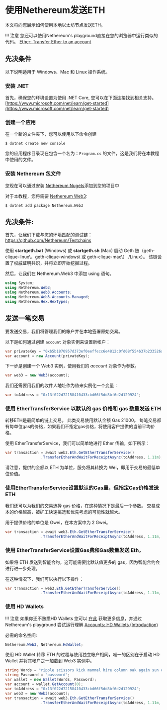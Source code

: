 
# 使用Nethereum发送ETH

本文将向您展示如何使用本地以太坊节点发送ETH。

!!! 注意
    您还可以使用Nethereum's playground直接在您的浏览器中运行类似的代码。
    [Ether: Transfer Ether to an account](http://playground.nethereum.com/csharp/id/1003)
    
## 先决条件

以下说明适用于 Windows、Mac 和 Linux 操作系统。

### 安装 .NET

首先，确保您的环境设置为使用 .NET Core, 您可以在下面连接找到相关支持。[https://www.microsoft.com/net/learn/get-started](https://www.microsoft.com/net/learn/get-started)

### 创建一个应用

在一个新的文件夹下，您可以使用以下命令创建

```shell
$ dotnet create new console
```
 
您的应用程序目录现在包含一个名为：`Program.cs` 的文件，这是我们将在本教程中使用的文件。

### 安装 Nethereum 包文件
您现在可以通过安装 [Nethereum Nugets](https://www.nuget.org/packages?q=nethereum)添加到您的项目中

对于本教程，您将需要  [Nethereum Web3](https://www.nuget.org/packages/Nethereum.Web3/):

```shell
$ dotnet add package Nethereum.Web3
```

## 先决条件:

首先，让我们下载与您的环境匹配的测试链： <https://github.com/Nethereum/Testchains>

使用 **startgeth.bat** (Windows) 或 **startgeth.sh** (Mac) 启动 Geth 链（geth-clique-linux\\、geth-clique-windows\\ 或 geth-clique-mac\\） /Linux）。 该链设置了权威证明共识，并将立即开始挖掘过程。

然后，让我们在 Nethereum.Web3 中添加 using 语句。

```C#
using System;
using Nethereum.Web3;
using Nethereum.Web3.Accounts;
using Nethereum.Web3.Accounts.Managed;
using Nethereum.Hex.HexTypes;
```

## 发送一笔交易

要发送交易，我们将管理我们的帐户并在本地签署原始交易。

以下是如何通过创建 `account` 对象实例来设置新帐户：

```C#
var privateKey = "0xb5b1870957d373ef0eeffecc6e4812c0fd08f554b37b233526acc331bf1544f7";
var account = new Account(privateKey);
```
下一步是创建一个 Web3 实例，使用我们的 *account* 对象作为参数。

```C#
var web3 = new Web3(account);
```
我们还需要用我们的收件人地址作为值来实例化一个变量：
```C#
var toAddress = "0x13f022d72158410433cbd66f5dd8bf6d2d129924";
```

### 使用 EtherTransferService 以默认的 gas 价格和 gas 数量发送 ETH

转移ETH是最简单的链上交易。 此类交易使用默认金额 Gas 21000。
每笔交易都有每单位gas的价格，如果我们不指定gas价格，将使用客户提供的当前平均价格。

使用 EtherTransferService，我们可以简单地进行 Ether 传输，如下所示：

```C#
var transaction = await web3.Eth.GetEtherTransferService()
                .TransferEtherAndWaitForReceiptAsync(toAddress, 1.11m);
```

请注意，提供的金额以 ETH 为单位，服务将其转换为 Wei，即用于交易的最低单位价值。

###  使用EtherTransferService设置默认的Gas量，但指定Gas价格发送ETH 

我们还可以为我们的交易选择 gas 价格，在这种情况下是最后一个参数。 交易成本的价格越高，被矿工快速挑选和优先考虑的可能性就越大。

用于提供价格的单位是 Gwei，在本方案中为 2 Gwei。

```C#
var transaction = await web3.Eth.GetEtherTransferService()
                .TransferEtherAndWaitForReceiptAsync(toAddress, 1.11m, 2);
```

###  使用 EtherTransferService设置Gas费和Gas数量发送 Eth，

如果将 ETH 发送到智能合约，这可能需要比默认值更多的 gas，因为智能合约会进行进一步处理。

在这种情况下，我们可以执行以下操作：

```C#
var transaction = web3.Eth.GetEtherTransferService()
                .TransferEtherAndWaitForReceiptAsync(toAddress, 1.11m, 2, new BigInteger(25000));
```
### 使用 HD Wallets

!!! 注意
    如果你还不熟悉HD Wallets 您可以 [在此](nethereum-managing-hdwallets.md) 获取更多信息，并通过 Nethereum's playground 尝试运行理解
    [Accounts: HD Wallets (Introduction)](http://playground.nethereum.com/csharp/id/1043)

必需的命名空间:
```c#
Nethereum.Web3, Nethereum.HdWallet;
```
使用 HD Wallet 转移 ETH 的过程与使用独立帐户相同，唯一的区别在于启动 HD Wallet 并将其帐户之一加载到 Web3 实例中。
```c#
string Words = "ripple scissors kick mammal hire column oak again sun offer wealth tomorrow wagon turn fatal";
string Password = "password";
var wallet = new Wallet(Words, Password);
var account = wallet.GetAccount(0);
var toAddress = "0x13f022d72158410433cbd66f5dd8bf6d2d129924";
var web3 = new Web3(account);
var transaction = await web3.Eth.GetEtherTransferService()
                .TransferEtherAndWaitForReceiptAsync(toAddress, 1.11m, 2);
```
